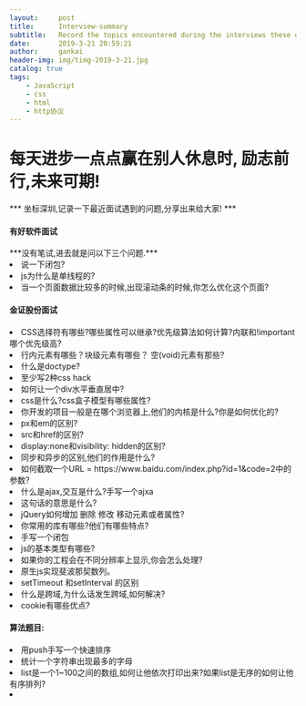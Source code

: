 ```yaml
---
layout:     post
title:      Interview-summary
subtitle:   Record the topics encountered during the interviews these days.
date:       2019-3-21 20:59:21
author:     gankai
header-img: img/timg-2019-3-21.jpg
catalog: true
tags:
    - JavaScript
    - css
    - html
    - http协议
---
```


<h1> 每天进步一点点赢在别人休息时, 励志前行,未来可期!</h1>

 *** 坐标深圳,记录一下最近面试遇到的问题,分享出来给大家! ***

<h4>有好软件面试</h4>
***没有笔试,进去就是问以下三个问题.***
<li>说一下闭包?</li>
<li>js为什么是单线程的?</li>
<li>当一个页面数据比较多的时候,出现滚动条的时候,你怎么优化这个页面?</li>
<h4>金证股份面试</h4>
<li>CSS选择符有哪些?哪些属性可以继承?优先级算法如何计算?内联和!important哪个优先级高?</li>
<li>行内元素有哪些？块级元素有哪些？ 空(void)元素有那些?</li>
<li>什么是doctype?</li>
<li>至少写2种css hack</li>
<li>如何让一个div水平垂直居中?</li>
<li>css是什么?css盒子模型有哪些属性?</li>
<li>你开发的项目一般是在哪个浏览器上,他们的内核是什么?你是如何优化的?</li>
<li>px和em的区别?</li>
<li>src和href的区别?</li>
<li>display:none和visibility: hidden的区别?</li>
<li>同步和异步的区别,他们的作用是什么?</li>
<li>如何截取一个URL = https://www.baidu.com/index.php?id=1&code=2中的参数?</li>
<li>什么是ajax,交互是什么?手写一个ajxa</li>
<li><meta http-equiv="X-UA-Compatible" content="ie=edge">这句话的意思是什么?</li>
<li>jQuery如何增加 删除 修改 移动元素或者属性?</li>
<li>你常用的库有哪些?他们有哪些特点?</li>
<li>手写一个闭包</li>
<li>js的基本类型有哪些?</li>
<li>如果你的工程会在不同分辨率上显示,你会怎么处理?</li>
<li>原生js实现斐波那契数列。</li>
<li>setTimeout 和setInterval 的区别</li>
<li>什么是跨域,为什么话发生跨域,如何解决?</li>
<li>cookie有哪些优点?</li>

<h4>算法题目:</h4>

<li>用push手写一个快速排序</li>

<li>统计一个字符串出现最多的字母</li>

<li>list是一个1~100之间的数组,如何让他依次打印出来?如果list是无序的如何让他有序排列?</li>



<li></li>
